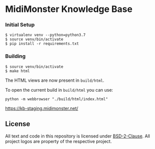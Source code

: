 # MidiMonster Knowledge Base

### Initial Setup

```shell
$ virtualenv venv --python=python3.7
$ source venv/bin/activate
$ pip install -r requirements.txt
```

### Building

```shell
$ source venv/bin/activate
$ make html
```

The HTML views are now present in `build/html`.

To open the current build in `build/html` you can use:
```
python -m webbrowser "./build/html/index.html"
```

https://kb-staging.midimonster.net/

## License

All text and code in this repository is licensed under [ BSD-2-Clause][].
All project logos are property of the respective project.

[ BSD-2-Clause]: https://opensource.org/licenses/BSD-2-Clause